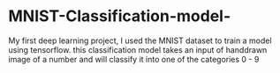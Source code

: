 # MNIST-Classification-model-

My first deep learning project, I used the MNIST dataset to train a model using tensorflow.
this classification model takes an input of handdrawn image of a number and will classify it into one of the categories 0 - 9
